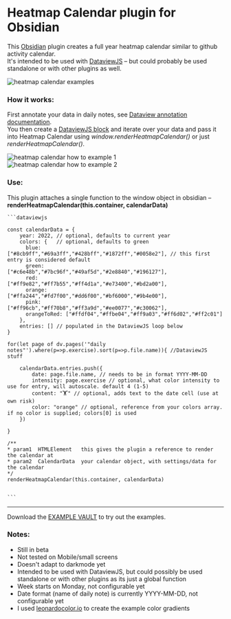 # Heatmap Calendar plugin for Obsidian

This [Obsidian](https://obsidian.md/) plugin creates a full year heatmap calendar similar to github activity calendar.  
It's intended to be used with [DataviewJS](https://blacksmithgu.github.io/obsidian-dataview/) – but could probably be used standalone or with other plugins as well.  

![heatmap calendar examples](https://github.com/Richardsl/heatmap-calendar-obsidian/blob/master/github-images/heatmap-calendar-examples.jpg)

### How it works:

First annotate your data in daily notes, see [Dataview annotation documentation](https://blacksmithgu.github.io/obsidian-dataview/data-annotation/).  
You then create a [DataviewJS block](https://blacksmithgu.github.io/obsidian-dataview/api/intro/) and iterate over your data and pass it into Heatmap Calendar using *window.renderHeatmapCalendar()* or just *renderHeatmapCalendar()*.

![heatmap calendar how to example 1](https://github.com/Richardsl/heatmap-calendar-obsidian/blob/master/github-images/heatmap-calendar-howto1.png?raw=true)  
![heatmap calendar how to example 2](https://github.com/Richardsl/heatmap-calendar-obsidian/blob/master/github-images/heatmap-calendar-howto2.png?raw=true)

### Use:

This plugin attaches a single function to the window object in obsidian – **renderHeatmapCalendar(this.container, calendarData)**  

    ```dataviewjs

    const calendarData = { 
        year: 2022, // optional, defaults to current year
        colors: {   // optional, defaults to green
          blue:        ["#8cb9ff","#69a3ff","#428bff","#1872ff","#0058e2"], // this first entry is considered default
          green:       ["#c6e48b","#7bc96f","#49af5d","#2e8840","#196127"],
          red:         ["#ff9e82","#ff7b55","#ff4d1a","#e73400","#bd2a00"],
          orange:      ["#ffa244","#fd7f00","#dd6f00","#bf6000","#9b4e00"],
          pink:        ["#ff96cb","#ff70b8","#ff3a9d","#ee0077","#c30062"],
          orangeToRed: ["#ffdf04","#ffbe04","#ff9a03","#ff6d02","#ff2c01"]
        },
        entries: [] // populated in the DataviewJS loop below
    }

    for(let page of dv.pages('"daily notes"').where(p=>p.exercise).sort(p=>p.file.name)){ //DataviewJS stuff
    
        calendarData.entries.push({
            date: page.file.name, // needs to be in format YYYY-MM-DD
            intensity: page.exercise // optional, what color intensity to use for entry, will autoscale. default 4 (1-5)
            content: "🏋️" // optional, adds text to the date cell (use at own risk)
            color: "orange" // optional, reference from your colors array. if no color is supplied; colors[0] is used
        })
          
    }

    /**
    * param1  HTMLElement   this gives the plugin a reference to render the calendar at
    * param2  CalendarData  your calendar object, with settings/data for the calendar
    */
    renderHeatmapCalendar(this.container, calendarData)


    ```
  
---
Download the [EXAMPLE VAULT](https://github.com/Richardsl/heatmap-calendar-obsidian/tree/master/EXAMPLE_VAULT) to try out the examples.  

### Notes:

- Still in beta
- Not tested on Mobile/small screens
- Doesn't adapt to darkmode yet
- Intended to be used with DataviewJS, but could possibly be used standalone or with other plugins as its just a global function
- Week starts on Monday, not configurable yet
- Date format (name of daily note) is currently YYYY-MM-DD, not configurable yet
- I used [leonardocolor.io](https://leonardocolor.io) to create the example color gradients
